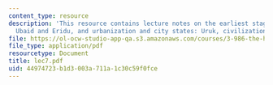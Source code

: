 ```yaml
---
content_type: resource
description: 'This resource contains lecture notes on the earliest stages of urbanization:
  Ubaid and Eridu, and urbanization and city states: Uruk, civilization and writing.'
file: https://ol-ocw-studio-app-qa.s3.amazonaws.com/courses/3-986-the-human-past-introduction-to-archaeology-fall-2006/44974723b1d3003a711a1c30c59f0fce_lec7.pdf
file_type: application/pdf
resourcetype: Document
title: lec7.pdf
uid: 44974723-b1d3-003a-711a-1c30c59f0fce
---
```

